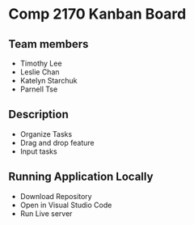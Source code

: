 # Comp 2170 Kanban Board
## Team members
 - Timothy Lee
 - Leslie Chan
 - Katelyn Starchuk
 - Parnell Tse

## Description
 - Organize Tasks
 - Drag and drop feature
 - Input tasks

## Running Application Locally
 - Download Repository
 - Open in Visual Studio Code
 - Run Live server

